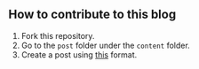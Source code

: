 ## How to contribute to this blog

1. Fork this repository.
2. Go to the `post` folder under the `content` folder.
3. Create a post using [this](#) format.

